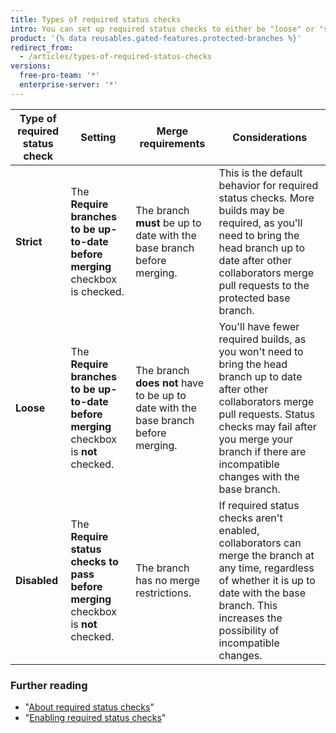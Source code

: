 ```yaml
---
title: Types of required status checks
intro: You can set up required status checks to either be "loose" or "strict." The type of required status check you choose determines whether your branch is required to be up to date with the base branch before merging.
product: '{% data reusables.gated-features.protected-branches %}'
redirect_from:
  - /articles/types-of-required-status-checks
versions:
  free-pro-team: '*'
  enterprise-server: '*'
---
```


| Type of required status check | Setting | Merge requirements | Considerations |
| --- | --- | --- | --- |
| **Strict** | The **Require branches to be up-to-date before merging** checkbox is checked. | The branch **must** be up to date with the base branch before merging. | This is the default behavior for required status checks. More builds may be required, as you'll need to bring the head branch up to date after other collaborators merge pull requests to the protected base branch.|
| **Loose** | The **Require branches to be up-to-date before merging** checkbox is **not** checked. | The branch **does not** have to be up to date with the base branch before merging. | You'll have fewer required builds, as you won't need to bring the head branch up to date after other collaborators merge pull requests. Status checks may fail after you merge your branch if there are incompatible changes with the base branch. |
| **Disabled** | The **Require status checks to pass before merging** checkbox is **not** checked. | The branch has no merge restrictions. | If required status checks aren't enabled, collaborators can merge the branch at any time, regardless of whether it is up to date with the base branch. This increases the possibility of incompatible changes.

### Further reading

- "[About required status checks](/articles/about-required-status-checks)"
- "[Enabling required status checks](/articles/enabling-required-status-checks)"
